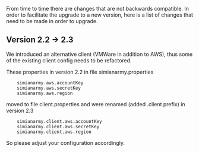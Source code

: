 From time to time there are changes that are not backwards compatible. In order to facilitate the upgrade to a new version, here is a list of changes that need to be made in order to upgrade.

## Version 2.2 -> 2.3
We introduced an alternative client (VMWare in addition to AWS), thus some of the existing client config needs to be refactored.

These properties in version 2.2 in file simianarmy.properties

```
    simianarmy.aws.accountKey  
    simianarmy.aws.secretKey  
    simianarmy.aws.region  
```

moved to file client.properties and were renamed (added .client prefix) in version 2.3

```
    simianarmy.client.aws.accountKey  
    simianarmy.client.aws.secretKey  
    simianarmy.client.aws.region  
```

So please adjust your configuration accordingly.